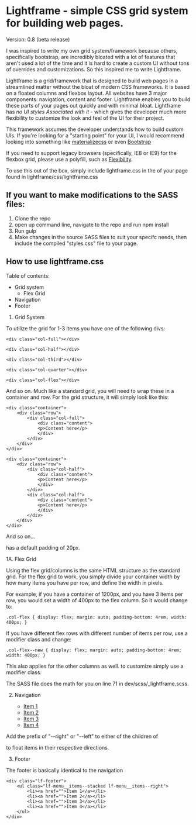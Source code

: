 # Lightframe - simple CSS grid system for building web pages.

Version: 0.8 (beta release)

I was inspired to write my own grid system/framework because others, specifically bootstrap, are incredibly bloated with a lot of features that aren't used a lot of the time and it is hard to create a custom UI without tons of overrides and customizations. So this inspired me to write Lightframe.

Lightframe is a grid/framework that is designed to build web pages in a streamlined matter without the bloat of modern CSS frameworks. It is based on a floated columns and flexbox layout. All websites have 3 major components: navigation, content and footer. Lightframe enables you to build these parts of your pages out quickly and with minimal bloat. Lightframe has *no UI styles Associated with it* - which gives the developer much more flexibility to customize the look and feel of the UI for their project.

This framework assumes the developer understands how to build custom UIs. If you're looking for a "starting point" for your UI, I would recommend looking into something like [materializecss](http://materializecss.com/) or even [Bootstrap](http://getbootstrap.com/)

If you need to support legacy browsers (specifically, IE8 or IE9) for the flexbox grid, please use a polyfill, such as [Flexibility](https://jonathantneal.github.io/flexibility/). 

To use this out of the box, simply include lightframe.css in the <head> of your page found in lightframe/css/lightframe.css

## If you want to make modifications to the SASS files:

1. Clone the repo
2. open up command line, navigate to the repo and run     npm install
3. Run     gulp
4. Make changes in the source SASS files to suit your specifc needs, then include the compiled "styles.css" file to your page. 

## How to use lightframe.css

Table of contents:
* Grid system
	* Flex Grid
* Navigation
* Footer

1. Grid System

To utilize the grid for 1-3 items you have one of the following divs:

    <div class="col-full"></div>

    <div class="col-half"></div>

    <div class="col-third"></div>

    <div class="col-quarter"></div>

    <div class="col-flex"></div>

And so on. Much like a standard grid, you will need to wrap these in a container and row. For the grid structure, it will simply look like this:

    <div class="container">
	   	<div class="row">
	   		<div class="col-full">
	   			<div class="content">
	   			<p>Content here</p>
	   			</div>
	   		</div>
	   	</div>
	</div>

	<div class="container">
	   	<div class="row">
	   		<div class="col-half">
	   			<div class="content">
	   			<p>Content here</p>
	   			</div>
	   		</div>
	   		<div class="col-half">
	   			<div class="content">
	   			<p>Content here</p>
	   			</div>
	   		</div>
	   	</div>
	</div>

And so on... <div class="content"> has a default padding of 20px. 

1A. Flex Grid

Using the flex grid/columns is the same HTML structure as the standard grid. For the flex grid to work, you simply divide your container width by how many items you have per row, and define the width in pixels. 

For example, if you have a container of 1200px, and you have 3 items per row, you would set a width of 400px to the flex column. So it would change to:

    .col-flex { display: flex; margin: auto; padding-bottom: 4rem; width: 400px; }

If you have different flex rows with different number of items per row, use a modifier class and change:

    .col-flex--new { display: flex; margin: auto; padding-bottom: 4rem; width: 400px; }

This also applies for the other columns as well. to customize simply use a modifier class.

The SASS file does the math for you on line 71 in dev/scss/_lightframe.scss. 

2. Navigation 

    <nav class="lf-menu">
		<ul class="lf-menu__items">
			<li><a href="">Item 1</a></li>
			<li><a href="">Item 2</a></li>
			<li><a href="">Item 3</a></li>
			<li><a href="">Item 4</a></li>
		</ul>
	</nav>

Add the prefix of "--right" or "--left" to either of the children of <nav class="lf-menu"> to float items in their respective directions.  


3. Footer 

The footer is basically identical to the navigation

    <div class="lf-footer">
		<ul class="lf-menu__items--stacked lf-menu__items--right">
			<li><a href="">Item 1</a></li>
			<li><a href="">Item 2</a></li>
			<li><a href="">Item 3</a></li>
			<li><a href="">Item 4</a></li>
		</ul>
	</div>

